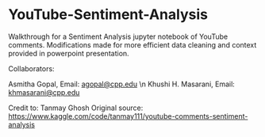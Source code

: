 # YouTube-Sentiment-Analysis
Walkthrough for a Sentiment Analysis jupyter notebook of YouTube comments. Modifications made for more efficient data cleaning and context provided in powerpoint presentation.

Collaborators:

Asmitha Gopal, Email: agopal@cpp.edu \n
Khushi H. Masarani, Email: khmasarani@cpp.edu

Credit to: Tanmay Ghosh
Original source: https://www.kaggle.com/code/tanmay111/youtube-comments-sentiment-analysis
